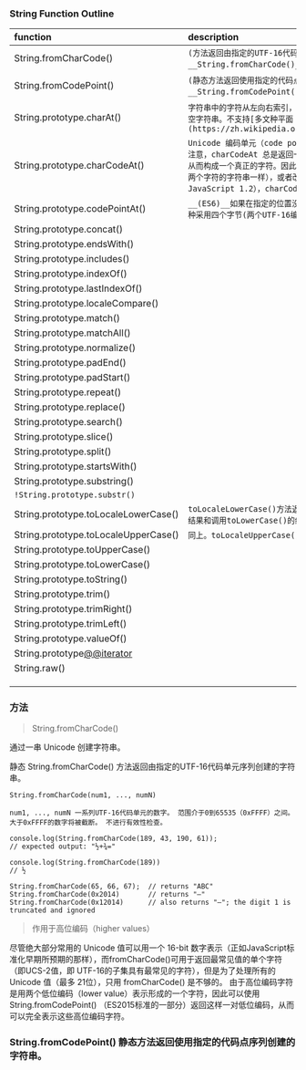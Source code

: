 ### String Function Outline
|function|description|demo|
|:---|:---|:---|
|String.fromCharCode()|`(方法返回由指定的UTF-16代码单元序列创建的字符串。)该方法返回一个字符串，而不是一个  __String__ 对象。由于 fromCharCode() 是  String 的静态方法，所以应该像这样使用：__String.fromCharCode()__，而不是作为你创建的  String 对象的方法。`|`console.log(String.fromCharCode(189, 43, 190, 61));`\/\/ expected output: "½+¾="|
|String.fromCodePoint()|`(静态方法返回使用指定的代码点序列创建的字符串。)该方法返回一个字符串，而不是一个 __String__ 对象。因为 fromCodePoint() 是 String 的一个静态方法，所以只能通过 __String.fromCodePoint()__ 这样的方式来使用，不能在你创建的 String 对象实例上直接调用。`|`console.log(String.fromCodePoint(9731, 9733, 9842, 0x2F804));`\/\/ expected output: "☃★♲你"|
|String.prototype.charAt()|`字符串中的字符从左向右索引，第一个字符的索引值为 0，最后一个字符（假设该字符位于字符串 stringName 中）的索引值为 stringName.length - 1。 如果指定的 index 值超出了该范围，则返回一个空字符串。不支持[多文种平面（BMP）字符](https://zh.wikipedia.org/wiki/Unicode%E5%AD%97%E7%AC%A6%E5%B9%B3%E9%9D%A2%E6%98%A0%E5%B0%84#.E5.9F.BA.E6.9C.AC.E5.A4.9A.E6.96.87.E7.A7.8D.E5.B9.B3.E9.9D.A2)`|`var str = 'test';str.charAt(1);// output: e`|
|String.prototype.charCodeAt()|`Unicode 编码单元（code points）的范围从 0 到 1,114,111（0x10FFFF）。开头的 128 个 Unicode 编码单元和 ASCII 字符编码一样。关于 Unicode 的更多信息，可查看 JavaScript Guide。注意，charCodeAt 总是返回一个小于 65,536 的值。这是因为高位编码单元（higher code point）使用一对（低位编码 lower valued）代理伪字符（"surrogate" pseudo-characters）来表示，从而构成一个真正的字符。因此，为了查看或复制（reproduce）65536 及以上编码字符的完整字符，需要在获取 charCodeAt(i) 的值的同时获取 charCodeAt(i+1) 的值（如同查看/reproducing 拥有两个字符的字符串一样），或者改为获取 codePointAt(i) 的值。参看下面例 2 和例 3。如果指定的 index 小于 0 或不小于字符串的长度，则 charCodeAt 返回 NaN。向后兼容：在历史版本中（如 JavaScript 1.2），charCodeAt 返回一个数字，表示给定 index 处字符的 ISO-Latin-1 编码值。ISO-Latin-1 编码集范围从 0 到 255。开头的 0 到 127 直接匹配 ASCII 字符集。`|`返回值是一表示给定索引处（String中index索引处）字符的 UTF-16 代码单元值的数字；如果索引超出范围，则返回 NaN。var str = 'test';str.charCodeAt(1);// output: 101`|
|String.prototype.codePointAt()|`__(ES6)__如果在指定的位置没有元素则返回 undefined 。如果在索引处开始没有UTF-16 代理对，将直接返回在那个索引处的编码单元。Surrogate Pair是UTF-16中用于扩展字符而使用的编码方式，是一种采用四个字节(两个UTF-16编码)来表示一个字符，称作代理对。`|`'ABC'.codePointAt(1);'\uD800\uDC00'.codePointAt(0);'XYZ'.codePointAt(42); // 66 65536 undefined`|
|String.prototype.concat()||
|String.prototype.endsWith()||
|String.prototype.includes()||
|String.prototype.indexOf()||
|String.prototype.lastIndexOf()||
|String.prototype.localeCompare()||
|String.prototype.match()||
|String.prototype.matchAll()||
|String.prototype.normalize()||
|String.prototype.padEnd()||
|String.prototype.padStart()||
|String.prototype.repeat()||
|String.prototype.replace()||
|String.prototype.search()||
|String.prototype.slice()||
|String.prototype.split()||
|String.prototype.startsWith()||
|String.prototype.substring()||
|`!String.prototype.substr()`||
|String.prototype.toLocaleLowerCase()|`toLocaleLowerCase()方法返回调用该方法的字符串被转换成小写之后的值，转换规则根据任何本地化特定的大小写映射。toLocaleLowerCase()并不会影响字符串自身的值。在大多数情况下，该方法产生的结果和调用toLowerCase()的结果相同，但是在某些本地环境中，比如土耳其语，它的大小写映射并不遵循在Unicode中的默认的大小写映射，因此会有一个不同的结果。`|
|String.prototype.toLocaleUpperCase()|`同上。toLocaleUpperCase() 使用本地化（locale-specific）的大小写映射规则将输入的字符串转化成大写形式并返回结果字符串。`|
|String.prototype.toUpperCase()||
|String.prototype.toLowerCase()||
|String.prototype.toString()||
|String.prototype.trim()||
|String.prototype.trimRight()||
|String.prototype.trimLeft()||
|String.prototype.valueOf()||
|String.prototype[@@iterator]()||
|String.raw()||
||
||
||


### 方法

>String.fromCharCode()  
 
  通过一串 Unicode 创建字符串。

  静态 String.fromCharCode() 方法返回由指定的UTF-16代码单元序列创建的字符串。

  `String.fromCharCode(num1, ..., numN) `

  `num1, ..., numN
一系列UTF-16代码单元的数字。 范围介于0到65535（0xFFFF）之间。 大于0xFFFF的数字将被截断。 不进行有效性检查。`

```
console.log(String.fromCharCode(189, 43, 190, 61));
// expected output: "½+¾="

console.log(String.fromCharCode(189))
// ½

String.fromCharCode(65, 66, 67);  // returns "ABC"
String.fromCharCode(0x2014)       // returns "—"
String.fromCharCode(0x12014)      // also returns "—"; the digit 1 is truncated and ignored
```

>作用于高位编码（higher values）

尽管绝大部分常用的 Unicode 值可以用一个 16-bit 数字表示（正如JavaScript标准化早期所预期的那样），而fromCharCode()可用于返回最常见值的单个字符（即UCS-2值，即 UTF-16的子集具有最常见的字符），但是为了处理所有的 Unicode 值（最多 21位），只用 fromCharCode() 是不够的。  由于高位编码字符是用两个低位编码（lower value）表示形成的一个字符，因此可以使用String.fromCodePoint() （ES2015标准的一部分）返回这样一对低位编码，从而可以完全表示这些高位编码字符。

### String.fromCodePoint() 静态方法返回使用指定的代码点序列创建的字符串。